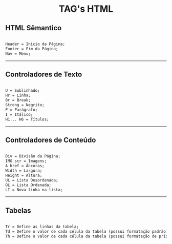 <center>

# TAG's HTML
</center>

## HTML Sêmantico
``` html

Header = Inicio da Página;
Footer = Fim da Página;
Nav = Menu;

```
<hr>

## Controladores de Texto
``` html

U = Sublinhado;
Hr = Linha;
Br = Break;
Strong = Negrito;
P = Parágrafo;
I = Itálico;
H1... H6 = Títulos;

```
<hr>

## Controladores de Conteúdo

``` html

Div = Divisão da Página;
IMG scr = Imagens;
A href = Âncoras;
Width = Largura;
Height = Altura;
UL = Lista Desordenada;
OL = Lista Ordenada;
LI = Nova linha na lista;

```
<hr>

## Tabelas
``` html

Tr = Define as linhas da tabela;
Td = Define o valor de cada célula da tabela (possui formatação padrão);
Th = Define o valor de cada célula da tabela (possui formatação de prioridade/título);

```